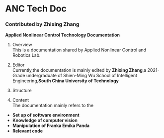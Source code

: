 # ANC Tech Doc

### Contributed by Zhixing Zhang

**Applied Nonlinear Control Technology Documentation**

1. Overview  
This is a documentation shared by Applied Nonlinear Control and Robotics Lab.

2. Editor  
Currently,the documentation is mainly edited by **Zhixing Zhang**,a 2021-Grade undergraduate of Shien-Ming Wu School of Intelligent Engineering,**South China University of Technology**

3. Structure  

4. Content  
The documentation mainly refers to the
* **Set up of software environment** 
* **Knowledge of computer vision** 
* **Manipulation of Franka Emika Panda** 
* **Relevant code** 

